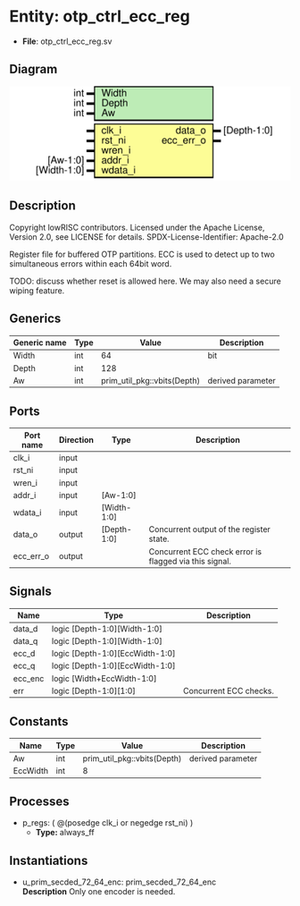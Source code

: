 # Entity: otp_ctrl_ecc_reg

- **File**: otp_ctrl_ecc_reg.sv
## Diagram

![Diagram](otp_ctrl_ecc_reg.svg "Diagram")
## Description

 Copyright lowRISC contributors.
 Licensed under the Apache License, Version 2.0, see LICENSE for details.
 SPDX-License-Identifier: Apache-2.0

 Register file for buffered OTP partitions. ECC is used to detect up
 to two simultaneous errors within each 64bit word.

 TODO: discuss whether reset is allowed here. We may also need a secure wiping feature.

## Generics

| Generic name | Type | Value                       | Description         |
| ------------ | ---- | --------------------------- | ------------------- |
| Width        | int  | 64                          |  bit                |
| Depth        | int  | 128                         |                     |
| Aw           | int  | prim_util_pkg::vbits(Depth) |  derived parameter  |
## Ports

| Port name | Direction | Type        | Description                                             |
| --------- | --------- | ----------- | ------------------------------------------------------- |
| clk_i     | input     |             |                                                         |
| rst_ni    | input     |             |                                                         |
| wren_i    | input     |             |                                                         |
| addr_i    | input     | [Aw-1:0]    |                                                         |
| wdata_i   | input     | [Width-1:0] |                                                         |
| data_o    | output    | [Depth-1:0] |  Concurrent output of the register state.               |
| ecc_err_o | output    |             |  Concurrent ECC check error is flagged via this signal. |
## Signals

| Name    | Type                            | Description              |
| ------- | ------------------------------- | ------------------------ |
| data_d  | logic [Depth-1:0][Width-1:0]    |                          |
| data_q  | logic [Depth-1:0][Width-1:0]    |                          |
| ecc_d   | logic [Depth-1:0][EccWidth-1:0] |                          |
| ecc_q   | logic [Depth-1:0][EccWidth-1:0] |                          |
| ecc_enc | logic [Width+EccWidth-1:0]      |                          |
| err     | logic [Depth-1:0][1:0]          |  Concurrent ECC checks.  |
## Constants

| Name     | Type | Value                       | Description        |
| -------- | ---- | --------------------------- | ------------------ |
| Aw       | int  | prim_util_pkg::vbits(Depth) | derived parameter  |
| EccWidth | int  | 8                           |                    |
## Processes
- p_regs: ( @(posedge clk_i or negedge rst_ni) )
  - **Type:** always_ff
## Instantiations

- u_prim_secded_72_64_enc: prim_secded_72_64_enc
</br>**Description**
 Only one encoder is needed.


